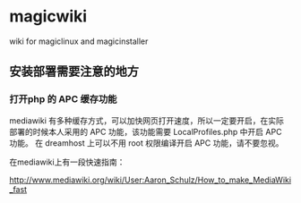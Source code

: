 magicwiki
=========

wiki for magiclinux and magicinstaller

## 安装部署需要注意的地方

### 打开php 的 APC 缓存功能
mediawiki 有多种缓存方式，可以加快网页打开速度，所以一定要开启，在实际部署的时候本人采用的 APC 功能，该功能需要 LocalProfiles.php 中开启 APC 功能。
在 dreamhost 上可以不用 root 权限编译开启 APC 功能，请不要忽视。

在mediawiki上有一段快速指南：

http://www.mediawiki.org/wiki/User:Aaron_Schulz/How_to_make_MediaWiki_fast
